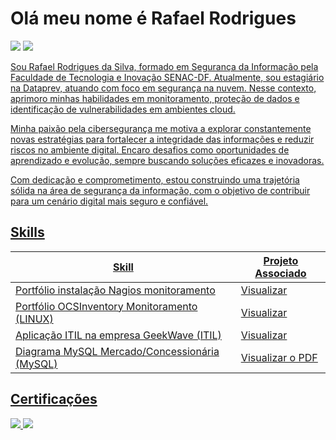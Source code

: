 # Olá meu nome é Rafael Rodrigues
<a href="https://www.linkedin.com/in/rafael-rodrigues-304874208/"><img src="https://img.shields.io/badge/-LinkedIn-0072b1?&style=for-the-badge&logo=linkedin&logoColor=white" /></a>
<a href="https://www.instagram.com/eufaelrodrigues_/"><img src="https://img.shields.io/badge/-Instagram-ec008c?&style=for-the-badge&logo=instagram&logoColor=white" />

Sou Rafael Rodrigues da Silva, formado em Segurança da Informação pela Faculdade de Tecnologia e Inovação SENAC-DF. Atualmente, sou estagiário na Dataprev, atuando com foco em segurança na nuvem. Nesse contexto, aprimoro minhas habilidades em monitoramento, proteção de dados e identificação de vulnerabilidades em ambientes cloud.

Minha paixão pela cibersegurança me motiva a explorar constantemente novas estratégias para fortalecer a integridade das informações e reduzir riscos no ambiente digital. Encaro desafios como oportunidades de aprendizado e evolução, sempre buscando soluções eficazes e inovadoras.

Com dedicação e comprometimento, estou construindo uma trajetória sólida na área de segurança da informação, com o objetivo de contribuir para um cenário digital mais seguro e confiável.

## Skills

| Skill                                         | Projeto Associado       |
|-----------------------------------------------|----------------------------|
| Portfólio instalação Nagios monitoramento     | <a href="https://www.canva.com/design/DAGTwEbUnps/YgRMc93PH7cvO4ojWVjXsg/edit?utm_content=DAGTwEbUnps&utm_campaign=designshare&utm_medium=link2&utm_source=sharebutton">Visualizar</a>|
| Portfólio OCSInventory Monitoramento (LINUX)  | <a href="https://www.canva.com/design/DAGUb-NlqZk/GKUTHWEV9cDUfuw-PBvGAw/edit?utm_content=DAGUb-NlqZk&utm_campaign=designshare&utm_medium=link2&utm_source=sharebutton">Visualizar</a>|
| Aplicação ITIL na empresa GeekWave (ITIL)     | <a href="https://www.canva.com/design/DAGUb-NlqZk/GKUTHWEV9cDUfuw-PBvGAw/edit?utm_content=DAGUb-NlqZk&utm_campaign=designshare&utm_medium=link2&utm_source=sharebutton">Visualizar</a>|
| Diagrama MySQL Mercado/Concessionária (MySQL) | <a href="https://pdf.ac/4c7XCd">Visualizar o PDF</a>

</div>

## Certificações
<div>
  
<a href="https://www.credly.com/badges/2d54b443-9257-47de-a27e-102765d9f813/linked_in?t=sk0by3"><img src="https://img.shields.io/badge/-EndpointSecurity-0072c6?&style=for-the-badge&logo=cisco&logoColor=white" />
<a href="https://pdf.ac/1elbNk" target="_blank"><img src="https://img.shields.io/badge/-AnatomiaCiberataque-003A56?&style=for-the-badge&logo=https://logovtor.com/wp-content/uploads/2021/01/fgv-fundacao-getulio-vargas-logo-vector.png&logoColor=white" />

</div>
